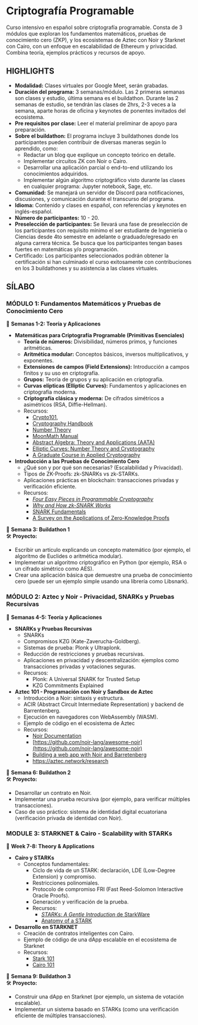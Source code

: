 # Criptografía Programable

Curso intensivo en español sobre criptografía programable. Consta de 3 módulos que exploran los fundamentos matemáticos, pruebas de conocimiento cero (ZKP), y los ecosistemas de Aztec con Noir y Starknet con Cairo, con un enfoque en escalabilidad de Ethereum y privacidad. Combina teoría, ejemplos prácticos y recursos de apoyo.

## HIGHLIGHTS

* **Modalidad:** Clases virtuales por Google Meet, serán grabadas.
* **Duración del programa:** 3 semanas/módulo. Las 2 primeras semanas son clases y estudio, última semana es el buildathon. Durante las 2 semanas de estudio, se tendrán las clases de 2hrs, 2-3 veces a la semana, aparte horas de oficina y keynotes de ponentes invitados del ecosistema.
* **Pre requisitos por clase:** Leer el material preliminar de apoyo para preparación.
* **Sobre el buildathon:** El programa incluye 3 buildathones donde los participantes pueden contribuir de diversas maneras según lo aprendido, como:
  * Redactar un blog que explique un concepto teórico en detalle.
  * Implementar circuitos ZK con Noir o Cairo.
  * Desarrollar una aplicación parcial o end-to-end utilizando los conocimientos adquiridos.
  * Implementar algún algoritmo criptográfico visto durante las clases en cualquier programa: Jupyter notebook, Sage, etc.
* **Comunidad:** Se manejará un servidor de Discord para notificaciones, discusiones, y comunicación durante el transcurso del programa.
* **Idioma:** Contenido y clases en español, con referencias y keynotes en inglés-español.
* **Número de participantes:** 10 - 20.&#x20;
* **Preselección de participantes:** Se llevará una fase de preselección de los participantes con requisito mínimo el ser estudiante de Ingeniería o Ciencias desde 4to semestre en adelante o graduado/egresado en alguna carrera técnica. Se busca que los participantes tengan bases fuertes en matemáticas y/o programación.&#x20;
* Certificado: Los participantes seleccionados podrán obtener la certificación si han culminado el curso exitosamente con contribuciones en los 3 buildathones y su asistencia a las clases virtuales.

## SÍLABO

### MÓDULO 1: Fundamentos Matemáticos y Pruebas de Conocimiento Cero

📆 **Semanas 1-2: Teoría y Aplicaciones**

* **Matemáticas para Criptografía Programable (Primitivas Esenciales)**
  * **Teoría de números:** Divisibilidad, números primos, y funciones aritméticas.
  * **Aritmética modular:** Conceptos básicos, inversos multiplicativos, y exponentes.
  * **Extensiones de campos (Field Extensions):** Introducción a campos finitos y su uso en criptografía.
  * **Grupos:** Teoría de grupos y su aplicación en criptografía.
  * **Curvas elípticas (Elliptic Curves):** Fundamentos y aplicaciones en criptografía moderna.
  * **Criptografía clásica y moderna:** De cifrados simétricos a asimétricos (RSA, Diffie-Hellman).
  * Recursos:
    * [Crypto101](https://www.crypto101.io/),
    * [Cryptography Handbook](https://drive.google.com/drive/folders/1uoH11bXs5G_H7v8b0PTIBNXBPSjKz-Oi?dmr=1\&ec=wgc-drive-globalnav-goto)
    * [Number Theory](https://drive.google.com/file/d/1-jBKgQ1J8NWYBXKfknJp2YuMxo6Y9CEQ/view?usp=sharing)
    * [MoonMath Manual](https://github.com/LeastAuthority/moonmath-manual)
    * [Abstract Algebra: Theory and Applications (AATA)](https://judsonbooks.org/aata-files/aata-20240706.pdf)
    * [Elliptic Curves: Number Theory and Cryptography](https://people.cs.nycu.edu.tw/~rjchen/ECC2012S/Elliptic%20Curves%20Number%20Theory%20And%20Cryptography%202n.pdf)
    * [A Graduate Course in Applied Cryptography](https://toc.cryptobook.us/)
* **Introducción a las Pruebas de Conocimiento Cero**
  * ¿Qué son y por qué son necesarias? (Escalabilidad y Privacidad).
  * Tipos de ZK-Proofs: zk-SNARKs vs zk-STARKs.
  * Aplicaciones prácticas en blockchain: transacciones privadas y verificación eficiente.
  * Recursos:
    * [_Four Easy Pieces in Programmable Cryptography_](https://drive.google.com/drive/folders/1CEDR3-F68alGT3r6U4nPdpIO2g07YqnH?dmr=1\&ec=wgc-drive-globalnav-goto)
    * [_Why and How zk-SNARK Works_](https://drive.google.com/drive/folders/1k9KT6wti_44TxGOof0Ebiiyy6Wm0qKr-?dmr=1\&ec=wgc-drive-globalnav-goto)
    * [SNARK Fundamentals](https://erroldrummond.gitbook.io/snark-fundamentals)
    * [A Survey on the Applications of Zero-Knowledge Proofs](https://arxiv.org/pdf/2408.00243)

📆 **Semana 3: Buildathon 1**\
🛠 **Proyecto:**

* Escribir un artículo explicando un concepto matemático (por ejemplo, el algoritmo de Euclides o aritmética modular).
* Implementar un algoritmo criptográfico en Python (por ejemplo, RSA o un cifrado simétrico como AES).
* Crear una aplicación básica que demuestre una prueba de conocimiento cero (puede ser un ejemplo simple usando una librería como Libsnark).

### MÓDULO 2: Aztec y Noir - Privacidad, SNARKs y Pruebas Recursivas

📆 **Semanas 4-5: Teoría y Aplicaciones**

* **SNARKs y Pruebas Recursivas**&#x20;
  * SNARKs
  * Compromisos KZG (Kate-Zaverucha-Goldberg).
  * Sistemas de prueba: Plonk y Ultraplonk.
  * Reducción de restricciones y pruebas recursivas.
  * Aplicaciones en privacidad y descentralización: ejemplos como transacciones privadas y votaciones seguras.
  * Recursos:
    * Plonk: A Universal SNARK for Trusted Setup
    * KZG Commitments Explained
* **Aztec 101 - Programación con Noir y Sandbox de Aztec**
  * Introducción a Noir: sintaxis y estructura.
  * ACIR (Abstract Circuit Intermediate Representation) y backend de Barrentenberg.
  * Ejecución en navegadores con WebAssembly (WASM).
  * Ejemplo de código en el ecosistema de Aztec
  * Recursos:&#x20;
    * [Noir Documentation](https://noir-lang.org/docs/noir/concepts/data_types/)
    * [https://github.com/noir-lang/awesome-noir](https://github.com/noir-lang/awesome-noir)
    * [Building a web app with Noir and Barretenberg](https://noir-lang.org/docs/tutorials/noirjs_app)
    * [ https://aztec.network/research ](https://aztec.network/research)

📆 **Semana 6: Buildathon 2**\
🛠 **Proyecto:**

* Desarrollar un contrato en Noir.
* Implementar una prueba recursiva (por ejemplo, para verificar múltiples transacciones).
* Caso de uso práctico: sistema de identidad digital ecuatoriana (verificación privada de identidad con Noir).



### **MODULE 3: STARKNET & Cairo - Scalability with STARKs**

📆 **Week 7-8: Theory & Applications**

* **Cairo y STARKs**
  * Conceptos fundamentales:
    * Ciclo de vida de un STARK: declaración, LDE (Low-Degree Extension) y compromiso.
    * Restricciones polinomiales.
    * Protocolo de compromiso FRI (Fast Reed-Solomon Interactive Oracle Proofs).
    * Generación y verificación de la prueba.
    * Recursos:
      * [_STARKs: A Gentle Introduction_ de StarkWare](https://starkware.co/stark-101/)
      * [Anatomy of a STARK](https://aszepieniec.github.io/stark-anatomy/)
* **Desarrollo en STARKNET**
  * Creación de contratos inteligentes con Cairo.
  * Ejemplo de código de una dApp escalable en el ecosistema de Starknet
  * Recursos:
    * [Stark 101](https://starkware.co/stark-101/)
    * [Cairo 101](https://github.com/starknet-edu/starknet-cairo-101/blob/main/README.es.md)

📆 **Semana 9: Buildathon 3**\
🛠 **Proyecto:**

* Construir una dApp en Starknet (por ejemplo, un sistema de votación escalable).
* Implementar un sistema basado en STARKs (como una verificación eficiente de múltiples transacciones).

